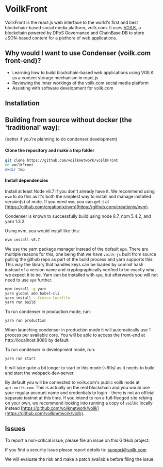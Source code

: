 
# VoilkFront


VoilkFront is the react.js web interface to the world's first and best
blockchain-based social media platform, voilk.com.  It uses
[VOILK](https://github.com/voilknetwork/voilk), a blockchain powered by DPoS Governance and ChainBase DB to store JSON-based content for a plethora of web
applications.   

## Why would I want to use Condenser (voilk.com front-end)?

* Learning how to build blockchain-based web applications using VOILK as a
  content storage mechanism in react.js
* Reviewing the inner workings of the voilk.com social media platform
* Assisting with software development for voilk.com

## Installation

## Building from source without docker (the 'traditional' way):
(better if you're planning to do condenser development)

#### Clone the repository and make a tmp folder

```bash
git clone https://github.com/voilknetwork/voilkFront
cd voilkFront
mkdir tmp
```

#### Install dependencies

Install at least Node v8.7 if you don't already have it. We recommend using
`nvm` to do this as it's both the simplest way to install and manage
installed version(s) of node. If you need `nvm`, you can get it at
[https://github.com/creationix/nvm](https://github.com/creationix/nvm).

Condenser is known to successfully build using node 8.7, npm 5.4.2, and
yarn 1.3.2.

Using nvm, you would install like this:

```bash
nvm install v8.7
```

We use the yarn package manager instead of the default `npm`. There are
multiple reasons for this, one being that we have `voilk-js` built from
source pulling the github repo as part of the build process and yarn
supports this. This way the library that handles keys can be loaded by
commit hash instead of a version name and cryptographically verified to be
exactly what we expect it to be. Yarn can be installed with `npm`, but
afterwards you will not need to use `npm` further.

```bash
npm install -g yarn
yarn global add babel-cli
yarn install --frozen-lockfile
yarn run build
```
To run condenser in production mode, run:

```bash
yarn run production
```

When launching condenser in production mode it will automatically use 1
process per available core. You will be able to access the front-end at
http://localhost:8080 by default.

To run condenser in development mode, run:

```bash
yarn run start
```

It will take quite a bit longer to start in this mode (~60s) as it needs to
build and start the webpack-dev-server.

By default you will be connected to voilk.com's public voilk node at
`api.voilk.com`. This is actually on the real blockchain and
you would use your regular account name and credentials to login - there is
not an official separate testnet at this time. If you intend to run a
full-fledged site relying on your own, we recommend looking into running a
copy of `voilkd` locally instead
[https://github.com/voilknetwork/voilk](https://github.com/voilknetwork/voilk).


## Issues

To report a non-critical issue, please file an issue on this GitHub project.

If you find a security issue please report details to: support@voilk.com

We will evaluate the risk and make a patch available before filing the issue.
